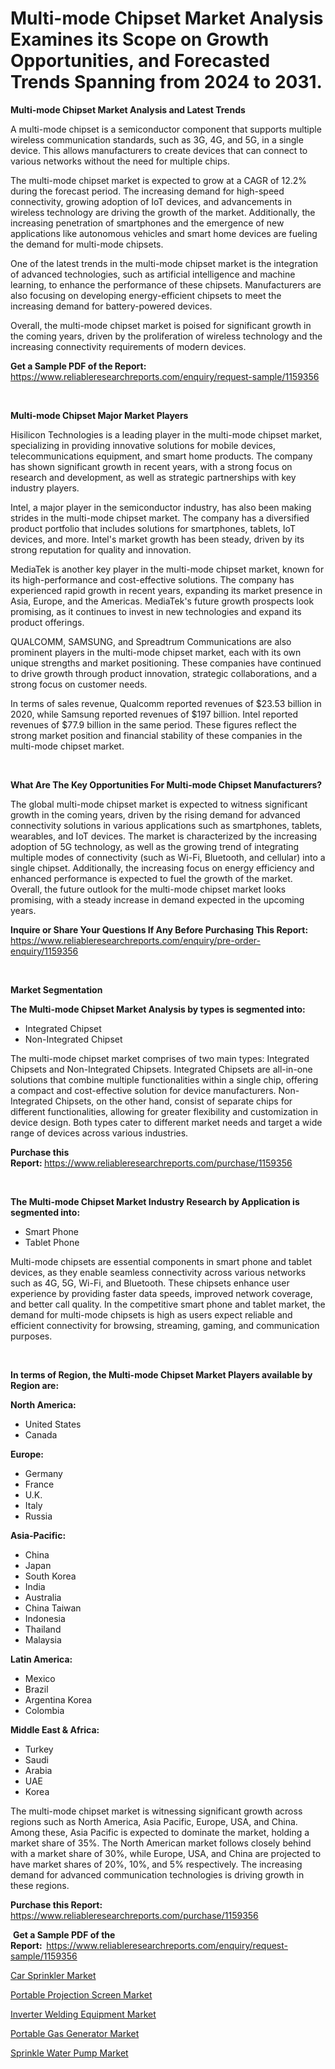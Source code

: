 <p><h1>Multi-mode Chipset Market Analysis Examines its Scope on Growth Opportunities, and Forecasted Trends Spanning from 2024 to 2031.</h1></p><p><strong>Multi-mode Chipset Market Analysis and Latest Trends</strong></p>
<p><p>A multi-mode chipset is a semiconductor component that supports multiple wireless communication standards, such as 3G, 4G, and 5G, in a single device. This allows manufacturers to create devices that can connect to various networks without the need for multiple chips.</p><p>The multi-mode chipset market is expected to grow at a CAGR of 12.2% during the forecast period. The increasing demand for high-speed connectivity, growing adoption of IoT devices, and advancements in wireless technology are driving the growth of the market. Additionally, the increasing penetration of smartphones and the emergence of new applications like autonomous vehicles and smart home devices are fueling the demand for multi-mode chipsets.</p><p>One of the latest trends in the multi-mode chipset market is the integration of advanced technologies, such as artificial intelligence and machine learning, to enhance the performance of these chipsets. Manufacturers are also focusing on developing energy-efficient chipsets to meet the increasing demand for battery-powered devices.</p><p>Overall, the multi-mode chipset market is poised for significant growth in the coming years, driven by the proliferation of wireless technology and the increasing connectivity requirements of modern devices.</p></p>
<p><strong>Get a Sample PDF of the Report:&nbsp;</strong> <a href="https://www.reliableresearchreports.com/enquiry/request-sample/1159356">https://www.reliableresearchreports.com/enquiry/request-sample/1159356</a></p>
<p>&nbsp;</p>
<p><strong>Multi-mode Chipset Major Market Players</strong></p>
<p><p>Hisilicon Technologies is a leading player in the multi-mode chipset market, specializing in providing innovative solutions for mobile devices, telecommunications equipment, and smart home products. The company has shown significant growth in recent years, with a strong focus on research and development, as well as strategic partnerships with key industry players.</p><p>Intel, a major player in the semiconductor industry, has also been making strides in the multi-mode chipset market. The company has a diversified product portfolio that includes solutions for smartphones, tablets, IoT devices, and more. Intel's market growth has been steady, driven by its strong reputation for quality and innovation.</p><p>MediaTek is another key player in the multi-mode chipset market, known for its high-performance and cost-effective solutions. The company has experienced rapid growth in recent years, expanding its market presence in Asia, Europe, and the Americas. MediaTek's future growth prospects look promising, as it continues to invest in new technologies and expand its product offerings.</p><p>QUALCOMM, SAMSUNG, and Spreadtrum Communications are also prominent players in the multi-mode chipset market, each with its own unique strengths and market positioning. These companies have continued to drive growth through product innovation, strategic collaborations, and a strong focus on customer needs.</p><p>In terms of sales revenue, Qualcomm reported revenues of $23.53 billion in 2020, while Samsung reported revenues of $197 billion. Intel reported revenues of $77.9 billion in the same period. These figures reflect the strong market position and financial stability of these companies in the multi-mode chipset market.</p></p>
<p>&nbsp;</p>
<p><strong>What Are The Key Opportunities For Multi-mode Chipset Manufacturers?</strong></p>
<p><p>The global multi-mode chipset market is expected to witness significant growth in the coming years, driven by the rising demand for advanced connectivity solutions in various applications such as smartphones, tablets, wearables, and IoT devices. The market is characterized by the increasing adoption of 5G technology, as well as the growing trend of integrating multiple modes of connectivity (such as Wi-Fi, Bluetooth, and cellular) into a single chipset. Additionally, the increasing focus on energy efficiency and enhanced performance is expected to fuel the growth of the market. Overall, the future outlook for the multi-mode chipset market looks promising, with a steady increase in demand expected in the upcoming years.</p></p>
<p><strong>Inquire or Share Your Questions If Any Before Purchasing This Report:</strong> <a href="https://www.reliableresearchreports.com/enquiry/pre-order-enquiry/1159356">https://www.reliableresearchreports.com/enquiry/pre-order-enquiry/1159356</a></p>
<p>&nbsp;</p>
<p><strong>Market Segmentation</strong></p>
<p><strong>The Multi-mode Chipset Market Analysis by types is segmented into:</strong></p>
<p><ul><li>Integrated Chipset</li><li>Non-Integrated Chipset</li></ul></p>
<p><p>The multi-mode chipset market comprises of two main types: Integrated Chipsets and Non-Integrated Chipsets. Integrated Chipsets are all-in-one solutions that combine multiple functionalities within a single chip, offering a compact and cost-effective solution for device manufacturers. Non-Integrated Chipsets, on the other hand, consist of separate chips for different functionalities, allowing for greater flexibility and customization in device design. Both types cater to different market needs and target a wide range of devices across various industries.</p></p>
<p><strong>Purchase this Report:&nbsp;</strong><a href="https://www.reliableresearchreports.com/purchase/1159356">https://www.reliableresearchreports.com/purchase/1159356</a></p>
<p>&nbsp;</p>
<p><strong>The Multi-mode Chipset Market Industry Research by Application is segmented into:</strong></p>
<p><ul><li>Smart Phone</li><li>Tablet Phone</li></ul></p>
<p><p>Multi-mode chipsets are essential components in smart phone and tablet devices, as they enable seamless connectivity across various networks such as 4G, 5G, Wi-Fi, and Bluetooth. These chipsets enhance user experience by providing faster data speeds, improved network coverage, and better call quality. In the competitive smart phone and tablet market, the demand for multi-mode chipsets is high as users expect reliable and efficient connectivity for browsing, streaming, gaming, and communication purposes.</p></p>
<p>&nbsp;</p>
<p><strong>In terms of Region, the Multi-mode Chipset Market Players available by Region are:</strong></p>
<p>
    <p> <strong> North America: </strong>
        <ul>
            <li>United States</li>
            <li>Canada</li>
        </ul>
        </p> 
    <p> <strong> Europe: </strong>
        <ul>
            <li>Germany</li>
            <li>France</li>
            <li>U.K.</li>
            <li>Italy</li>
            <li>Russia</li>
        </ul>
        </p> 
    <p> <strong> Asia-Pacific: </strong>
        <ul>
            <li>China</li>
            <li>Japan</li>
            <li>South Korea</li>
            <li>India</li>
            <li>Australia</li>
            <li>China Taiwan</li>
            <li>Indonesia</li>
            <li>Thailand</li>
            <li>Malaysia</li>
        </ul>
        </p> 
    <p> <strong> Latin America: </strong>
        <ul>
            <li>Mexico</li>
            <li>Brazil</li>
            <li>Argentina Korea</li>
            <li>Colombia</li>
        </ul>
        </p> 
    <p> <strong> Middle East & Africa: </strong>
        <ul>
            <li>Turkey</li>
            <li>Saudi</li>
            <li>Arabia</li>
            <li>UAE</li>
            <li>Korea</li>
        </ul>
    </p>
    </p>
<p><p>The multi-mode chipset market is witnessing significant growth across regions such as North America, Asia Pacific, Europe, USA, and China. Among these, Asia Pacific is expected to dominate the market, holding a market share of 35%. The North American market follows closely behind with a market share of 30%, while Europe, USA, and China are projected to have market shares of 20%, 10%, and 5% respectively. The increasing demand for advanced communication technologies is driving growth in these regions.</p></p>
<p><strong>Purchase this Report: </strong><a href="https://www.reliableresearchreports.com/purchase/1159356">https://www.reliableresearchreports.com/purchase/1159356</a></p>
<p>&nbsp;<strong>Get a Sample PDF of the Report:&nbsp;&nbsp;</strong><a href="https://www.reliableresearchreports.com/enquiry/request-sample/1159356">https://www.reliableresearchreports.com/enquiry/request-sample/1159356</a></p>
<p><strong></strong></p>
<p><p><a href="https://medium.com/@sarademiri71/car-sprinkler-market-exploring-market-share-market-trends-and-future-growth-09272fe0270c">Car Sprinkler Market</a></p><p><a href="https://medium.com/@juansmith1961/portable-projection-screen-market-analysis-and-sze-forecasted-for-period-from-2024-to-2031-412c2c7c65db">Portable Projection Screen Market</a></p><p><a href="https://medium.com/@sarademiri71/inverter-welding-equipment-market-insights-into-market-cagr-market-trends-and-growth-strategies-f3b49192b732">Inverter Welding Equipment Market</a></p><p><a href="https://medium.com/@juansmith1961/portable-gas-generator-market-insight-market-trends-growth-forecasted-from-2024-to-2031-b6ee0559f3cd">Portable Gas Generator Market</a></p><p><a href="https://medium.com/@sarademiri71/sprinkle-water-pump-market-share-evolution-and-market-growth-trends-2024-2031-4e553263a76b">Sprinkle Water Pump Market</a></p></p>